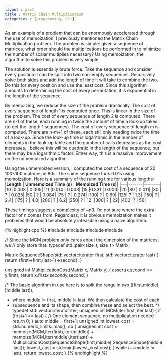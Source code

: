 ```yaml
---
layout : post
title : Matrix Chain Multiplication
categories : [programming, C++]
---
```


As an example of a problem that can be enormously accelerated through the use of memoization, I previously mentioned the Matrix Chain Multiplication problem. The problem is simple: given a sequence of matrices, what order should the multiplications be performed in to minimize the number of scalar multiplies necessary? Using memoization, the algorithm to solve this problem is very simple.

The solution is essentially brute force. Take the sequence and consider every position it can be split into two non-empty sequences. Recursively solve both sides and add the length of time it will take to combine the two. Do this for every position and use the least cost. Since this algorithm amounts to determining the cost of every permutation, it is exponential in the length of the sequence.

By memoizing, we reduce the size of the problem drastically. The cost of every sequence of length 1 is computed once. This is linear in the size of the problem. The cost of every sequence of length 2 is computed. There are n-1 of these, each running in twice the amount of time a look-up takes (to get the length 1 sequences). The cost of every sequence of length m is computed. There are n-m+1 of these, each still only needing twice the time of a look-up. Since the look-up time is logarithmic in the number of elements in the look-up table and the number of calls decreases as the cost increases, I believe this will be quadratic in the length of the sequence, but there may be a logarithmic factor. Either way, this is a massive improvement on the unmemoized algorithm.

Using the unmemoized version, I computed the cost of a sequence of 20 100×100 matrices in 80s. The same sequence took 0.01s using memoization. Here is a summary of the running time for various lengths:
|**Length** | **Unmemoized Time (s)** | **Memoized Time (s)**|
|---|-------|--------|
|10 |0.003  |	0.005|
|11 |0.014  |	0.003|
|15 |0.331  |	0.003|
|20 |80     |	0.011|
|30 | ?     |	0.025|
|50 | ?     |	0.084|
|75 | ?     |	0.274|
|100| ?     |	0.69|
|125| ?     |	1.3|
|150| ?     |	2.4|
|175| ?     |	4.0|
|200| ?     |	6.2|
|250| ?     |	12|
|300| ?     |	22|
|400| ?     |	56|

These timings suggest a complexity of ~n3. I’m not sure where the extra factor of n comes from. Regardless, it is obvious memoization makes it problems that would be absolutely infeasible using a naive algorithm.

{% highlight cpp %}
#include <utility>
#include <vector>
#include <algorithm>
#include <limits>


// Since the MCM problem only cares about the dimension of the matrices, we
// only store that.
typedef std::pair<size_t, size_t> Matrix;

Matrix SequenceShape(std::vector<Matrix>::iterator first, std::vector<Matrix>::iterator last)
        {
        return {first->first,(last-1)->second};
        }

unsigned int MultiplicationCost(Matrix x, Matrix y)
        {
        assert(x.second == y.first);
        return x.first*x.second*y.second;
        }

/* The basic algorithm in use here is to split the range in two ([first,middle), [middle,last)),
 * where middle != first, middle != last. We then calculate the cost of each
 * subsequence and its shape, then combine these and select the best.
 */
typedef std::vector<Matrix>::iterator iter;
unsigned int MCM(iter first, iter last)
        {
        if (first+1 == last) {
                // One element sequence, no multiplication needed
                return 0;
                }
        auto middle = first+1;
        unsigned int lowest_cost = std::numeric_limits<unsigned int>::max();
        do {
                unsigned int cost = memoize(MCM,iter(first),iter(middle)) + memoize(MCM,iter(middle),iter(last))
                        + MultiplicationCost(SequenceShape(first,middle),SequenceShape(middle,last));
                lowest_cost = std::min(lowest_cost,cost);
                } while (++middle != last);
        return lowest_cost;
        }
{% endhighlight %}
